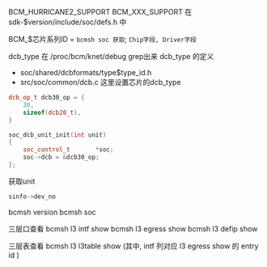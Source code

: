 BCM_HURRICANE2_SUPPORT
BCM_XXX_SUPPORT 在 sdk-$version/include/soc/defs.h 中

BCM_$芯片系列ID = `bcmsh soc 获取`; `Chip字段, Driver字段`


dcb_type 在  /proc/bcm/knet/debug grep出来
dcb_type 的定义
+ soc/shared/dcbformats/type$type_id.h
+ src/soc/common/dcb.c 这里设置芯片的dcb_type



```c++
dcb_op_t dcb30_op = {
    30,
    sizeof(dcb20_t),
}

soc_dcb_unit_init(int unit)
{
    soc_control_t       *soc;
    soc->dcb = &dcb30_op;
};
```

获取unit
```c++
sinfo->dev_no
```

bcmsh version
bcmsh soc


三层口查看
bcmsh l3 intf show
bcmsh l3 egress show
bcmsh l3 defip show

三层表查看
bcmsh l3 l3table show  (其中, intf 列对应 l3 egress show 的 entry id )